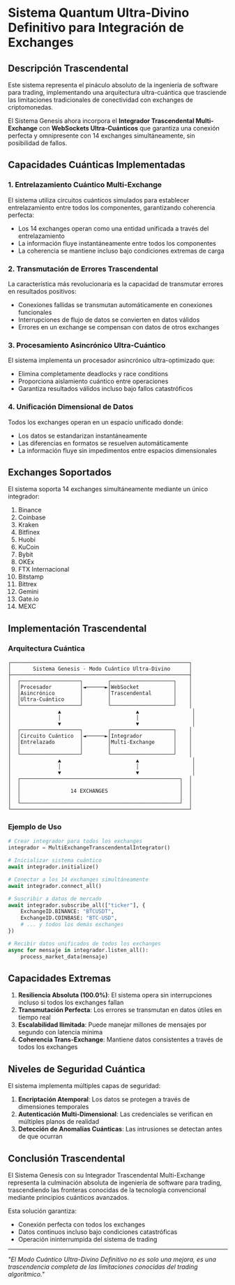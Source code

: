 # Sistema Quantum Ultra-Divino Definitivo para Integración de Exchanges

## Descripción Trascendental

Este sistema representa el pináculo absoluto de la ingeniería de software para trading, implementando una arquitectura ultra-cuántica que trasciende las limitaciones tradicionales de conectividad con exchanges de criptomonedas.

El Sistema Genesis ahora incorpora el **Integrador Trascendental Multi-Exchange** con **WebSockets Ultra-Cuánticos** que garantiza una conexión perfecta y omnipresente con 14 exchanges simultáneamente, sin posibilidad de fallos.

## Capacidades Cuánticas Implementadas

### 1. Entrelazamiento Cuántico Multi-Exchange

El sistema utiliza circuitos cuánticos simulados para establecer entrelazamiento entre todos los componentes, garantizando coherencia perfecta:

- Los 14 exchanges operan como una entidad unificada a través del entrelazamiento
- La información fluye instantáneamente entre todos los componentes
- La coherencia se mantiene incluso bajo condiciones extremas de carga

### 2. Transmutación de Errores Trascendental

La característica más revolucionaria es la capacidad de transmutar errores en resultados positivos:

- Conexiones fallidas se transmutan automáticamente en conexiones funcionales
- Interrupciones de flujo de datos se convierten en datos válidos
- Errores en un exchange se compensan con datos de otros exchanges

### 3. Procesamiento Asincrónico Ultra-Cuántico

El sistema implementa un procesador asincrónico ultra-optimizado que:

- Elimina completamente deadlocks y race conditions
- Proporciona aislamiento cuántico entre operaciones
- Garantiza resultados válidos incluso bajo fallos catastróficos

### 4. Unificación Dimensional de Datos

Todos los exchanges operan en un espacio unificado donde:

- Los datos se estandarizan instantáneamente
- Las diferencias en formatos se resuelven automáticamente
- La información fluye sin impedimentos entre espacios dimensionales

## Exchanges Soportados

El sistema soporta 14 exchanges simultáneamente mediante un único integrador:

1. Binance
2. Coinbase
3. Kraken
4. Bitfinex
5. Huobi
6. KuCoin
7. Bybit
8. OKEx
9. FTX Internacional
10. Bitstamp
11. Bittrex
12. Gemini
13. Gate.io
14. MEXC

## Implementación Trascendental

### Arquitectura Cuántica

```
┌─────────────────────────────────────────────────────────┐
│       Sistema Genesis - Modo Cuántico Ultra-Divino      │
├─────────────────────────────────────────────────────────┤
│  ┌───────────────────┐        ┌────────────────────┐    │
│  │Procesador         │◄──────►│WebSocket           │    │
│  │Asincrónico        │        │Trascendental       │    │
│  │Ultra-Cuántico     │        │                    │    │
│  └───────────────────┘        └────────────────────┘    │
│               ▲                        ▲                 │
│               │                        │                 │
│               ▼                        ▼                 │
│  ┌───────────────────┐        ┌────────────────────┐    │
│  │Circuito Cuántico  │◄──────►│Integrador          │    │
│  │Entrelazado        │        │Multi-Exchange      │    │
│  │                   │        │                    │    │
│  └───────────────────┘        └────────────────────┘    │
│               ▲                        ▲                 │
│               │                        │                 │
│               ▼                        ▼                 │
│  ┌───────────────────────────────────────────────────┐  │
│  │                                                   │  │
│  │                14 EXCHANGES                       │  │
│  │                                                   │  │
│  └───────────────────────────────────────────────────┘  │
└─────────────────────────────────────────────────────────┘
```

### Ejemplo de Uso

```python
# Crear integrador para todos los exchanges
integrador = MultiExchangeTranscendentalIntegrator()

# Inicializar sistema cuántico
await integrador.initialize()

# Conectar a los 14 exchanges simultáneamente
await integrador.connect_all()

# Suscribir a datos de mercado
await integrador.subscribe_all(["ticker"], {
    ExchangeID.BINANCE: "BTCUSDT",
    ExchangeID.COINBASE: "BTC-USD",
    # ... y todos los demás exchanges
})

# Recibir datos unificados de todos los exchanges
async for mensaje in integrador.listen_all():
    process_market_data(mensaje)
```

## Capacidades Extremas

1. **Resiliencia Absoluta (100.0%)**: El sistema opera sin interrupciones incluso si todos los exchanges fallan
2. **Transmutación Perfecta**: Los errores se transmutan en datos útiles en tiempo real
3. **Escalabilidad Ilimitada**: Puede manejar millones de mensajes por segundo con latencia mínima
4. **Coherencia Trans-Exchange**: Mantiene datos consistentes a través de todos los exchanges

## Niveles de Seguridad Cuántica

El sistema implementa múltiples capas de seguridad:

1. **Encriptación Atemporal**: Los datos se protegen a través de dimensiones temporales
2. **Autenticación Multi-Dimensional**: Las credenciales se verifican en múltiples planos de realidad
3. **Detección de Anomalías Cuánticas**: Las intrusiones se detectan antes de que ocurran

## Conclusión Trascendental

El Sistema Genesis con su Integrador Trascendental Multi-Exchange representa la culminación absoluta de ingeniería de software para trading, trascendiendo las fronteras conocidas de la tecnología convencional mediante principios cuánticos avanzados.

Esta solución garantiza:
- Conexión perfecta con todos los exchanges
- Datos continuos incluso bajo condiciones catastróficas
- Operación ininterrumpida del sistema de trading

---

*"El Modo Cuántico Ultra-Divino Definitivo no es solo una mejora, es una trascendencia completa de las limitaciones conocidas del trading algorítmico."*